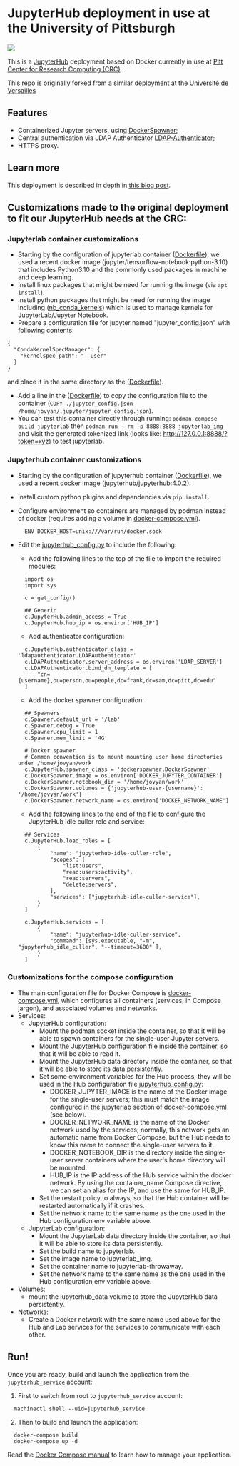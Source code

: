 # JupyterHub deployment in use at the University of Pittsburgh
[![](https://app.codacy.com/project/badge/Grade/26d5cf546348400c86d2de343e623e70)](https://app.codacy.com/gh/pitt-crc/jupyterhub-docker/dashboard?utm_source=gh&utm_medium=referral&utm_content=&utm_campaign=Badge_grade)

This is a [JupyterHub](https://jupyter.org/hub) deployment based on
Docker currently in use at [Pitt Center for Research Computing (CRC)](https://crc.pitt.edu/).

This repo is originally forked from a similar deployment at the [Université de Versailles](https://github.com/defeo/jupyterhub-docker.git)

## Features

- Containerized Jupyter servers, using [DockerSpawner](https://github.com/jupyterhub/dockerspawner);
- Central authentication via LDAP Authenticator [LDAP-Authenticator](https://github.com/jupyterhub/ldapauthenticator);
- HTTPS proxy.

## Learn more

This deployment is described in depth in [this blog
post](https://opendreamkit.org/2018/10/17/jupyterhub-docker/).

## Customizations made to the original deployment to fit our JupyterHub needs at the CRC:

### Jupyterlab container customizations
- Starting by the configuration of jupyterlab container ([Dockerfile](./jupyterlab/Dockerfile)), we used a recent docker image (jupyter/tensorflow-notebook:python-3.10) that includes Python3.10 and the commonly used packages in machine and deep learning.
- Install linux packages that might be need for running the image (via ```apt install```).
- Install python packages that might be need for running the image including ([nb_conda_kernels](https://github.com/Anaconda-Platform/nb_conda_kernels)) which is used to manage kernels for JupyterLab/Jupyter Notebook. 
- Prepare a configuration file for jupyter named "jupyter_config.json" with following contents:
```
{
  "CondaKernelSpecManager": {
    "kernelspec_path": "--user"
  }
}
```
and place it in the same directory as the ([Dockerfile](./jupyterlab/Dockerfile)).
- Add a line in the ([Dockerfile](./jupyterlab/Dockerfile)) to copy the configuration file to the container (```COPY ./jupyter_config.json /home/jovyan/.jupyter/jupyter_config.json```).
- You can test this container directly through running:
```podman-compose build jupyterlab``` then ```podman run --rm -p 8888:8888 jupyterlab_img```
and visit the generated tokenized link (looks like:  http://127.0.0.1:8888/?token=xyz) to test jupyterlab.

### Jupyterhub container customizations
- Starting by the configuration of jupyterhub container ([Dockerfile](./jupyterhub/Dockerfile)), we used a recent docker image (jupyterhub/jupyterhub:4.0.2).
- Install custom python plugins and dependencies via ```pip install```.
- Configure environment so containers are managed by podman instead of docker (requires adding a volume in [docker-compose.yml](docker-compose.yml)).
  ```
    ENV DOCKER_HOST=unix:///var/run/docker.sock
  ```
- Edit the [jupyterhub_config.py](./jupyterhub/jupyterhub_config.py) to include the following:
  - Add the following lines to the top of the file to import the required modules:
  ```
    import os
    import sys
    
    c = get_config()
    
    ## Generic
    c.JupyterHub.admin_access = True
    c.JupyterHub.hub_ip = os.environ['HUB_IP']
  ```
  
  - Add authenticator configuration:
  ```
    c.JupyterHub.authenticator_class = 'ldapauthenticator.LDAPAuthenticator'
    c.LDAPAuthenticator.server_address = os.environ['LDAP_SERVER']
    c.LDAPAuthenticator.bind_dn_template = [
        "cn={username},ou=person,ou=people,dc=frank,dc=sam,dc=pitt,dc=edu"
    ]
  ```
  
  - Add the docker spawner configuration:
  ```
    ## Spawners
    c.Spawner.default_url = '/lab'
    c.Spawner.debug = True
    c.Spawner.cpu_limit = 1
    c.Spawner.mem_limit = '4G'
    
    # Docker spawner
    # Common convention is to mount mounting user home directories under /home/jovyan/work
    c.JupyterHub.spawner_class = 'dockerspawner.DockerSpawner'
    c.DockerSpawner.image = os.environ['DOCKER_JUPYTER_CONTAINER']
    c.DockerSpawner.notebook_dir = '/home/jovyan/work'
    c.DockerSpawner.volumes = {'jupyterhub-user-{username}': '/home/jovyan/work'}
    c.DockerSpawner.network_name = os.environ['DOCKER_NETWORK_NAME']
  ```
  
  - Add the following lines to the end of the file to configure the JupyterHub idle culler role and service:
  ```
    ## Services
    c.JupyterHub.load_roles = [
        {
            "name": "jupyterhub-idle-culler-role",
            "scopes": [
                "list:users",
                "read:users:activity",
                "read:servers",
                "delete:servers",
            ],
            "services": ["jupyterhub-idle-culler-service"],
        }
    ]
    
    c.JupyterHub.services = [
        {
            "name": "jupyterhub-idle-culler-service",
            "command": [sys.executable, "-m", "jupyterhub_idle_culler", "--timeout=3600" ],
        }
    ]
  ```
### Customizations for the compose configuration
- The main configuration file for Docker Compose is [docker-compose.yml](docker-compose.yml), which configures all containers (services, in Compose jargon), and associated volumes and networks.
- Services:
  - JupyterHub configuration:
    - Mount the podman socket inside the container, so that it will be able to spawn containers for the single-user Jupyter servers.
    - Mount the JupyterHub configuration file inside the container, so that it will be able to read it.
    - Mount the JupyterHub data directory inside the container, so that it will be able to store its data persistently.
    - Set some environment variables for the Hub process, they will be used in the Hub configuration file [jupyterhub_config.py](./jupyterhub/jupyterhub_config.py):
      - DOCKER_JUPYTER_IMAGE is the name of the Docker image for the single-user servers; this must match the image configured in the jupyterlab section of docker-compose.yml (see below).
      - DOCKER_NETWORK_NAME is the name of the Docker network used by the services; normally, this network gets an automatic name from Docker Compose, but the Hub needs to know this name to connect the single-user servers to it.
      - DOCKER_NOTEBOOK_DIR is the directory inside the single-user server containers where the user's home directory will be mounted.
      - HUB_IP is the IP address of the Hub service within the docker network. By using the container_name Compose directive, we can set an alias for the IP, and use the same for HUB_IP.
    - Set the restart policy to always, so that the Hub container will be restarted automatically if it crashes.
    - Set the network name to the same name as the one used in the Hub configuration env variable above.
  - JupyterLab configuration:
    - Mount the JupyterLab data directory inside the container, so that it will be able to store its data persistently.
    - Set the build name to jupyterlab.
    - Set the image name to jupyterlab_img.
    - Set the container name to jupyterlab-throwaway.
    - Set the network name to the same name as the one used in the Hub configuration env variable above.
- Volumes:
  - mount the jupyterhub_data volume to store the JupyterHub data persistently.
- Networks:
  - Create a Docker network with the same name used above for the Hub and Lab services for the services to communicate with each other.

## Run!

Once you are ready, build and launch the application from the ```jupyterhub_service``` account:

1. First to switch from root to ```jupyterhub_service``` account:
```
  machinectl shell --uid=jupyterhub_service
```

2. Then to build and launch the application:

```
  docker-compose build
  docker-compose up -d
```

Read the [Docker Compose manual](https://docs.docker.com/compose/) to
learn how to manage your application.
